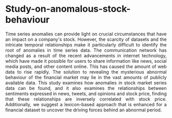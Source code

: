 # Study-on-anomalous-stock-behaviour
<p align="justify"> Time series anomalies can provide light on crucial circumstances that have an impact on a company's stock. However, the scarcity of datasets and the intricate temporal relationships make it particularly difficult to identify the root of anomalies in time series data. The communication network has changed as a result of the recent advancements in internet technology, which have made it possible for users to share information like news, social media posts, and other content online. This has caused the amount of web data to rise rapidly. The solution to revealing the mysterious abnormal behaviour of the financial market may lie in the vast amounts of publicly available data. This study examines how anomalies in stock market series data can be found, and it also examines the relationships between sentiments expressed in news, tweets, and opinions and stock price, finding that these relationships are inversely correlated with stock price. Additionally, we suggest a lexicon-based approach that is enhanced for a financial dataset to uncover the driving forces behind an abnormal period. </p>

